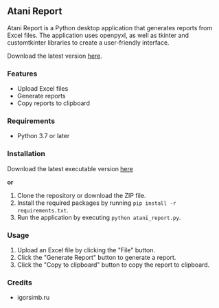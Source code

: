 ## Atani Report

Atani Report is a Python desktop application that generates reports from Excel files. The application uses openpyxl, 
as well as
tkinter and customtkinter libraries to create a user-friendly interface. 

Download the latest version [here](https://github.com/igorsimb/atani-report/releases).

### Features
- Upload Excel files
- Generate reports
- Copy reports to clipboard

### Requirements
- Python 3.7 or later

### Installation
Download the latest executable version [here](https://github.com/igorsimb/atani-report/releases)

**or** 
1. Clone the repository or download the ZIP file.
2. Install the required packages by running `pip install -r requirements.txt`.
3. Run the application by executing `python atani_report.py`.

### Usage
1. Upload an Excel file by clicking the "File" button.
2. Click the "Generate Report" button to generate a report.
3. Click the "Copy to clipboard" button to copy the report to clipboard.

### Credits
- igorsimb.ru